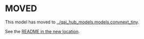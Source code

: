 
# MOVED
This model has moved to [../qai_hub_models.models.convnext_tiny](../convnext_tiny).

See the [README in the new location](../convnext_tiny/README.md).
